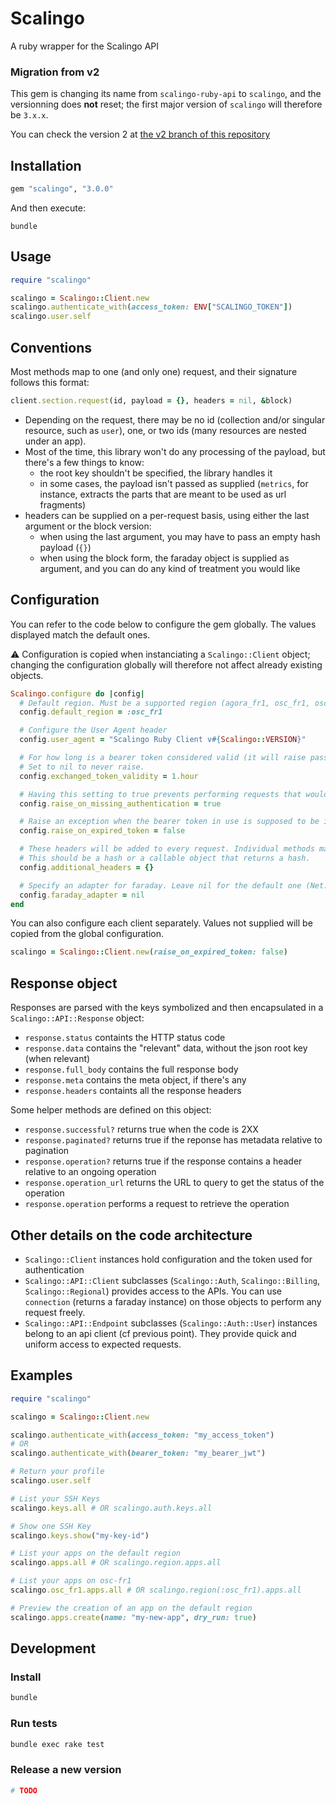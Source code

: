 # Scalingo

A ruby wrapper for the Scalingo API

### Migration from v2

This gem is changing its name from `scalingo-ruby-api` to `scalingo`,
and the versionning does **not** reset; the first major version of `scalingo`
will therefore be `3.x.x`.

You can check the version 2 at [the v2 branch of this repository](https://github.com/Scalingo/scalingo-ruby-api/tree/v2)

## Installation

```ruby
gem "scalingo", "3.0.0"
```

And then execute:

```
bundle
```

## Usage

```ruby
require "scalingo"

scalingo = Scalingo::Client.new
scalingo.authenticate_with(access_token: ENV["SCALINGO_TOKEN"])
scalingo.user.self
```

## Conventions

Most methods map to one (and only one) request, and their signature follows this format:

```ruby
client.section.request(id, payload = {}, headers = nil, &block)
```

* Depending on the request, there may be no id (collection and/or singular resource, such as `user`), one, or two ids (many resources are nested under an app).
* Most of the time, this library won't do any processing of the payload, but there's a few things to know:
  * the root key shouldn't be specified, the library handles it
  * in some cases, the payload isn't passed as supplied (`metrics`, for instance, extracts the parts that are meant to be used as url fragments)
* headers can be supplied on a per-request basis, using either the last argument or the block version:
  * when using the last argument, you may have to pass an empty hash payload (`{}`)
  * when using the block form, the faraday object is supplied as argument, and you can do any kind of treatment you would like

## Configuration

You can refer to the code below to configure the gem globally.
The values displayed match the default ones.

:warning: Configuration is copied when instanciating a `Scalingo::Client` object;
changing the configuration globally will therefore not affect already existing objects.

```ruby
Scalingo.configure do |config|
  # Default region. Must be a supported region (agora_fr1, osc_fr1, osc_secnum_fr1)
  config.default_region = :osc_fr1

  # Configure the User Agent header
  config.user_agent = "Scalingo Ruby Client v#{Scalingo::VERSION}"

  # For how long is a bearer token considered valid (it will raise passed this delay).
  # Set to nil to never raise.
  config.exchanged_token_validity = 1.hour

  # Having this setting to true prevents performing requests that would fail due to lack of authentication headers.
  config.raise_on_missing_authentication = true

  # Raise an exception when the bearer token in use is supposed to be invalid
  config.raise_on_expired_token = false

  # These headers will be added to every request. Individual methods may override them.
  # This should be a hash or a callable object that returns a hash.
  config.additional_headers = {}

  # Specify an adapter for faraday. Leave nil for the default one (Net::HTTP)
  config.faraday_adapter = nil
end
```

You can also configure each client separately.
Values not supplied will be copied from the global configuration.

```ruby
scalingo = Scalingo::Client.new(raise_on_expired_token: false)
```

## Response object

Responses are parsed with the keys symbolized and then encapsulated in a `Scalingo::API::Response` object:

* `response.status` containts the HTTP status code
* `response.data` contains the "relevant" data, without the json root key (when relevant)
* `response.full_body` contains the full response body
* `response.meta` contains the meta object, if there's any
* `response.headers` containts all the response headers

Some helper methods are defined on this object:
* `response.successful?` returns true when the code is 2XX
* `response.paginated?` returns true if the reponse has metadata relative to pagination
* `response.operation?` returns true if the response contains a header relative to an ongoing operation
* `response.operation_url` returns the URL to query to get the status of the operation
* `response.operation` performs a request to retrieve the operation

## Other details on the code architecture

* `Scalingo::Client` instances hold configuration and the token used for authentication
* `Scalingo::API::Client` subclasses (`Scalingo::Auth`, `Scalingo::Billing`, `Scalingo::Regional`) provides access to the APIs.
You can use `connection` (returns a faraday instance) on those objects to perform any request freely.
* `Scalingo::API::Endpoint` subclasses (`Scalingo::Auth::User`) instances belong to an api client (cf previous point).
They provide quick and uniform access to expected requests.

## Examples

```ruby
require "scalingo"

scalingo = Scalingo::Client.new

scalingo.authenticate_with(access_token: "my_access_token")
# OR
scalingo.authenticate_with(bearer_token: "my_bearer_jwt")

# Return your profile
scalingo.user.self

# List your SSH Keys
scalingo.keys.all # OR scalingo.auth.keys.all

# Show one SSH Key
scalingo.keys.show("my-key-id")

# List your apps on the default region
scalingo.apps.all # OR scalingo.region.apps.all

# List your apps on osc-fr1
scalingo.osc_fr1.apps.all # OR scalingo.region(:osc_fr1).apps.all

# Preview the creation of an app on the default region
scalingo.apps.create(name: "my-new-app", dry_run: true)
```

## Development

### Install

```bash
bundle
```

### Run tests

```bash
bundle exec rake test
```

### Release a new version

```bash
# TODO
```
